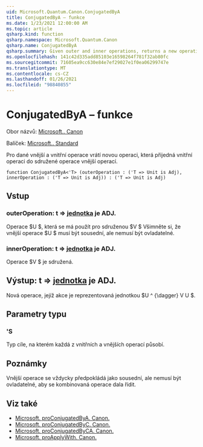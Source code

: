 ```yaml
---
uid: Microsoft.Quantum.Canon.ConjugatedByA
title: ConjugatedByA – funkce
ms.date: 1/23/2021 12:00:00 AM
ms.topic: article
qsharp.kind: function
qsharp.namespace: Microsoft.Quantum.Canon
qsharp.name: ConjugatedByA
qsharp.summary: Given outer and inner operations, returns a new operation that conjugates the inner operation by the outer operation.
ms.openlocfilehash: 141c42d335add85103e16598264f781f32ab80fc
ms.sourcegitcommit: 71605ea9cc630e84e7ef29027e1f0ea06299747e
ms.translationtype: MT
ms.contentlocale: cs-CZ
ms.lasthandoff: 01/26/2021
ms.locfileid: "98840855"
---
```

# <a name="conjugatedbya-function"></a>ConjugatedByA – funkce

Obor názvů: [Microsoft.. Canon](xref:Microsoft.Quantum.Canon)

Balíček: [Microsoft.. Standard](https://nuget.org/packages/Microsoft.Quantum.Standard)


Pro dané vnější a vnitřní operace vrátí novou operaci, která přijedná vnitřní operaci do sdružené operace vnější operací.

```qsharp
function ConjugatedByA<'T> (outerOperation : ('T => Unit is Adj), innerOperation : ('T => Unit is Adj)) : ('T => Unit is Adj)
```


## <a name="input"></a>Vstup

### <a name="outeroperation--t--unit--is-adj"></a>outerOperation: t => [jednotka](xref:microsoft.quantum.lang-ref.unit)  je ADJ.

Operace $U $, která se má použít pro sdruženou $V $ Všimněte si, že vnější operace $U $ musí být sousední, ale nemusí být ovladatelné.


### <a name="inneroperation--t--unit--is-adj"></a>innerOperation: t => [jednotka](xref:microsoft.quantum.lang-ref.unit)  je ADJ.

Operace $V $ je sdružená.



## <a name="output--t--unit--is-adj"></a>Výstup: t => [jednotka](xref:microsoft.quantum.lang-ref.unit)  je ADJ.

Nová operace, jejíž akce je reprezentovaná jednotkou $U ^ {\dagger} V U $.

## <a name="type-parameters"></a>Parametry typu

### <a name="t"></a>'S

Typ cíle, na kterém každá z vnitřních a vnějších operací působí.

## <a name="remarks"></a>Poznámky

Vnější operace se vždycky předpokládá jako sousední, ale nemusí být ovladatelné, aby se kombinovaná operace dala řídit.

## <a name="see-also"></a>Viz také

- [Microsoft. proConjugatedByA. Canon.](xref:Microsoft.Quantum.Canon.ConjugatedByA)
- [Microsoft. proConjugatedByC. Canon.](xref:Microsoft.Quantum.Canon.ConjugatedByC)
- [Microsoft. proConjugatedByCA. Canon.](xref:Microsoft.Quantum.Canon.ConjugatedByCA)
- [Microsoft. proApplyWith. Canon.](xref:Microsoft.Quantum.Canon.ApplyWith)